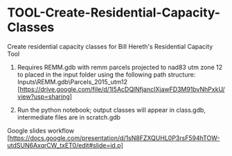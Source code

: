# TOOL-Create-Residential-Capacity-Classes
Create residential capacity classes for Bill Hereth's Residential Capacity Tool

1) Requires REMM.gdb with remm parcels projected to nad83 utm zone 12 to placed in the input folder using the following path structure:
Inputs\REMM.gdb\Parcels_2015_utm12 [https://drive.google.com/file/d/1I5AcDQlNfjancIXjawFD3M91bvNhPxkU/view?usp=sharing]



2) Run the python notebook; output classes will appear in class.gdb, intermediate files are in scratch.gdb

Google slides workflow [https://docs.google.com/presentation/d/1sN8FZXQUHL0P3rsF594hTOW-utdSUN6AxqrCW_txET0/edit#slide=id.p]
